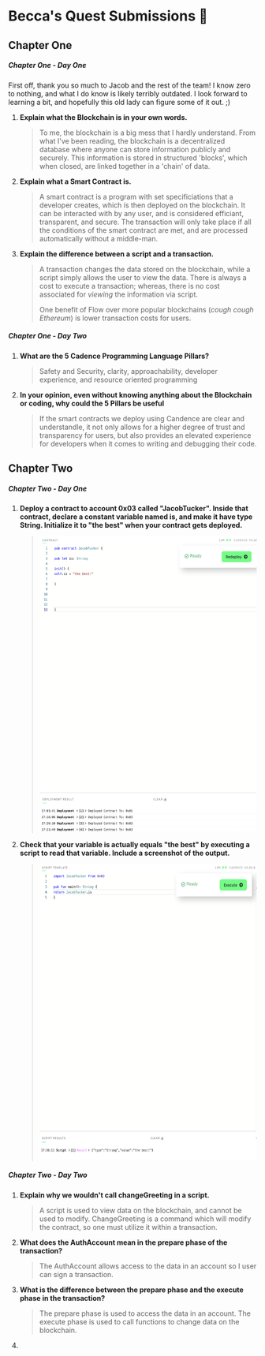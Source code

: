 # Becca's Quest Submissions 🥂

## Chapter One
##### Chapter One - Day One
First off, thank you so much to Jacob and the rest of the team! I know zero to nothing, and what I do know is likely terribly outdated. I look forward to learning a bit, and hopefully this old lady can figure some of it out. ;)
<ol>
 <li><b>Explain what the Blockchain is in your own words.</b>
   <blockquote>
    <p>To me, the blockchain is a big mess that I hardly understand. From what I've been reading, the blockchain is a decentralized database where anyone can store information publicly and securely. This information is stored in structured 'blocks', which when closed, are linked together in a 'chain' of data.</p>
   </blockquote>
  
 <li><b>Explain what a Smart Contract is.</b>
   <blockquote>
    <p>A smart contract is a program with set specificiations that a developer creates, which is then deployed on the blockchain. It can be interacted with by any user, and is considered efficiant, transparent, and secure. The transaction will only take place if all the conditions of the smart contract are met, and are processed automatically without a middle-man.</p>
   </blockquote>
   
   <li><b>Explain the difference between a script and a transaction.</b>
  <blockquote>
    <p>A transaction changes the data stored on the blockchain, while a script simply allows the user to view the data. There is always a cost to execute a transaction; whereas, there is no cost associated for <i>viewing</i> the information via script.</p> One benefit of Flow over more popular blockchains (<i>cough cough Ethereum</i>) is lower transaction costs for users. 
   </blockquote>
    

  </li>
</ol>

##### Chapter One - Day Two
<ol>
  <li><b>What are the 5 Cadence Programming Language Pillars?</b>
    <blockquote>
    <p>Safety and Security, clarity, approachability, developer experience, and resource oriented programming</p>
  </blockquote>
    <li><b>In your opinion, even without knowing anything about the Blockchain or coding, why could the 5 Pillars be useful</b>
      <blockquote>If the smart contracts we deploy using Candence are clear and understandle, it not only allows for a higher degree of trust and transparency for users, but also provides an elevated experience for developers when it comes to writing and debugging their code. 
        </blockquote>
          </li>
        </ol>
   
   
## Chapter Two   
##### Chapter Two - Day One

<ol>
 <li><b>Deploy a contract to account 0x03 called "JacobTucker". Inside that contract, declare a constant variable named is, and make it have type String. Initialize it to "the best" when your contract gets deployed.</b>
<blockquote> 
<img src = https://github.com/BeccaVousAime/qu-est-submit-/blob/09553780203b2a89f1f8bc29526dca7184f08f9a/Screenshots/Ch2Day1.1.png width="600" height ="600">
 </blockquote>
 
<li><b>Check that your variable is actually equals "the best" by executing a script to read that variable. Include a screenshot of the output.</b>
 <blockquote> 
  <img src = https://github.com/BeccaVousAime/qu-est-submit-/blob/09553780203b2a89f1f8bc29526dca7184f08f9a/Screenshots/Ch2Day1.2.png width="600" height ="600">
  </blockquote?>
 </li>
  </ol>
  
  ##### Chapter Two - Day Two
<ol>
 <li><b>Explain why we wouldn't call changeGreeting in a script.</b>
  <blockquote>A script is used to view data on the blockchain, and cannot be used to modify. ChangeGreeting is a command which will modify the contract, so one must utilize it within a transaction. </blockquote>
 <li><b>What does the AuthAccount mean in the prepare phase of the transaction?</b>
  <blockquote>The AuthAccount allows access to the data in an account so I user can sign a transaction. 
   </blockquote>
    <li><b>What is the difference between the prepare phase and the execute phase in the transaction?</b>
     <blockquote>The prepare phase is used to access the data in an account. The execute phase is used to call functions to change data on the blockchain.
     </blockquote>
     <li><b>
 </li>
 </ol>
